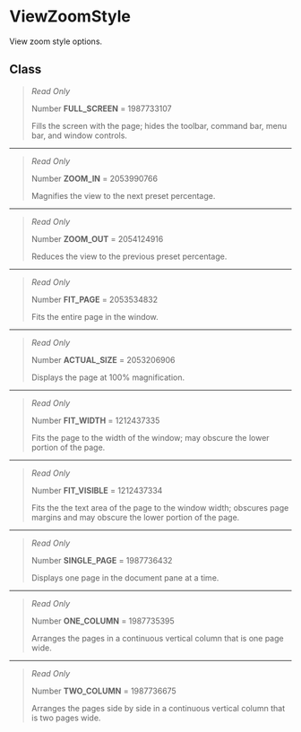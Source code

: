 # ViewZoomStyle
View zoom style options.

## Class
> *Read Only* 
> 
> Number **FULL_SCREEN** = 1987733107
> 
> Fills the screen with the page; hides the toolbar, command bar, menu bar, and window controls.
*** 
> *Read Only* 
> 
> Number **ZOOM_IN** = 2053990766
> 
> Magnifies the view to the next preset percentage.
*** 
> *Read Only* 
> 
> Number **ZOOM_OUT** = 2054124916
> 
> Reduces the view to the previous preset percentage.
*** 
> *Read Only* 
> 
> Number **FIT_PAGE** = 2053534832
> 
> Fits the entire page in the window.
*** 
> *Read Only* 
> 
> Number **ACTUAL_SIZE** = 2053206906
> 
> Displays the page at 100% magnification.
*** 
> *Read Only* 
> 
> Number **FIT_WIDTH** = 1212437335
> 
> Fits the page to the width of the window; may obscure the lower portion of the page.
*** 
> *Read Only* 
> 
> Number **FIT_VISIBLE** = 1212437334
> 
> Fits the the text area of the page to the window width; obscures page margins and may obscure the lower portion of the page.
*** 
> *Read Only* 
> 
> Number **SINGLE_PAGE** = 1987736432
> 
> Displays one page in the document pane at a time.
*** 
> *Read Only* 
> 
> Number **ONE_COLUMN** = 1987735395
> 
> Arranges the pages in a continuous vertical column that is one page wide.
*** 
> *Read Only* 
> 
> Number **TWO_COLUMN** = 1987736675
> 
> Arranges the pages side by side in a continuous vertical column that is two pages wide.

